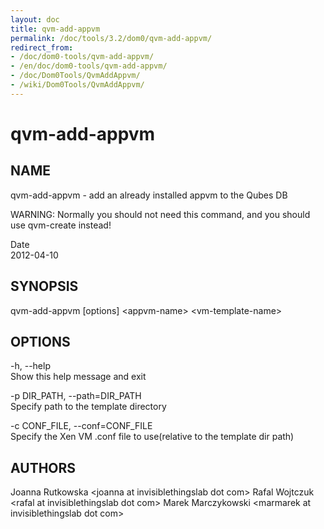 ```yaml
---
layout: doc
title: qvm-add-appvm
permalink: /doc/tools/3.2/dom0/qvm-add-appvm/
redirect_from:
- /doc/dom0-tools/qvm-add-appvm/
- /en/doc/dom0-tools/qvm-add-appvm/
- /doc/Dom0Tools/QvmAddAppvm/
- /wiki/Dom0Tools/QvmAddAppvm/
---
```


qvm-add-appvm
=============

NAME
----

qvm-add-appvm - add an already installed appvm to the Qubes DB

WARNING: Normally you should not need this command, and you should use qvm-create instead!

Date  
2012-04-10

SYNOPSIS
--------

qvm-add-appvm [options] \<appvm-name\> \<vm-template-name\>

OPTIONS
-------

-h, --help  
Show this help message and exit

-p DIR\_PATH, --path=DIR\_PATH  
Specify path to the template directory

-c CONF\_FILE, --conf=CONF\_FILE  
Specify the Xen VM .conf file to use(relative to the template dir path)

AUTHORS
-------

Joanna Rutkowska \<joanna at invisiblethingslab dot com\>
Rafal Wojtczuk \<rafal at invisiblethingslab dot com\>
Marek Marczykowski \<marmarek at invisiblethingslab dot com\>
